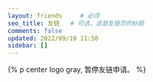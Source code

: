 ```yaml
---
layout: friends     # 必须
seo_title: 友链   # 可选，这是友链页的标题
comments: false
updated: 2022/09/10 11:50
sidebar: []
---
```


{% p center logo gray, 暂停友链申请。 %}

<style>
.friend-header {
    display: none;
}
</style>

<!-- more -->



